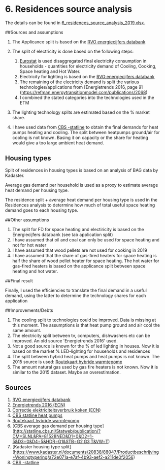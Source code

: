 # 6. Residences source analysis

 The details can be found in [6_residences_source_analysis_2019.xlsx](6_residences_source_analysis_2019.xlsx).
	

##Sources and assumptions	
	
1.	The Applicance split is based on the [RVO energiecijfers databank](https://energiecijfers.databank.nl/jive?workspace_guid=0f55ab62-f953-4173-9991-c8dae422b7a4) 

2.	The split of electricity is done based on the following steps: 
	1. [Eurostat](https://ec.europa.eu/eurostat/web/energy/data/database) is used disaggregated final electricity consumption in households - quantities for electricity demand of Cooling, Cooking, Space heating and Hot Water. 
	2. Electricity for lighting is based on the [RVO energiecijfers databank](https://energiecijfers.databank.nl/jive?workspace_guid=0f55ab62-f953-4173-9991-c8dae422b7a4) 
	3. The remaining of the electricity demand is split the various technologies/applications from [Energietrends 2016, page 9] (https://refman.energytransitionmodel.com/publications/2068)
	4. I  combined the stated categories into the technologies used in the ETM
3. The lighting technology splits are estimated based on the % market share. 
4. 	I have used data from [CBS -statline](https://opendata.cbs.nl/#/CBS/nl/dataset/82379NED/table?dl=520DA) to obtain the final demands for heat pumps heating and cooling. The split between heatpumps ground/air for cooling is not known. Basing it on capacity or the share for heating would give a too large ambient heat demand. 
	
## Housing types
Split of residences in housing types is based on an analysis of BAG data by Kadaster.

Average gas demand per household is used as a proxy to estimate average heat demand per housing type.

The residence split + average heat demand per housing type is used in the Residences analysis to determine how much of total useful space heating demand goes to each housing type.
	
	
##Other assumptions	
	
1.	The split for FD for space heating and electiricity is based on the Energiecijfers databank (see tab application split)
2.	I have assumed that oil and coal can only be used for space heating and not for hot water
3.	I have assumed that wood pellets are not used for cooking in 2019
4.	I have assumed that the share of gas-fired heaters for space heating is half the share of wood pellet heater for space heating. The hot water for gas-fired heaters is based on the applicance split between space heating and hot water. 
	
	
##Final result	
	
Finally, I used the efficiencies to translate the final demand in a useful demand, using the latter to determine the technology shares for each application
	
##Improvements/Debts
1. The cooling split to technologies could be improved. Data is missing at this moment. The assumptions is that heat pump ground and air cool the same amount. 
2. The electricity split between tv, computers, dishwashers etc can be improved. An old source 'Energietrends 2016' used. 
3. Not a good source is known for the % of led lighting in houses. Now it is based on the market % LED-lighting for households and residences
4. The split between hybrid heat pumps and heat pumps is not known. The 2015 source is used: [Routekaart hybride warmtepomp](https://refman.energytransitionmodel.com/publications/2069)
5. The amount natural gas used by gas fire heaters is not known. Now it is similar to the 2015 dataset. Maybe an overestimation.


## Sources

1. [RVO energiecijfers databank](https://energiecijfers.databank.nl/jive?workspace_guid=0f55ab62-f953-4173-9991-c8dae422b7a4) 
2. [Energietrends 2016 (ECN)](https://refman.energytransitionmodel.com/publications/2068)
3. [Correctie elektriciteitsverbruik koken (ECN)](http://refman.et-model.com/publications/2028)
4. [CBS statline heat pumps](http://statline.cbs.nl/Statweb/publication/?DM=SLNL&PA=82380NED&D1=2,5-6&D2=a&D3=1&D4=21&HDR=T&STB=G2,G1,G3&VW=T)
5. [Routekaart hybride warmtepomp](https://refman.energytransitionmodel.com/publications/2069)
6. [CBS average gas demand per housing type] (http://statline.cbs.nl/Statweb/publication/?DM=SLNL&PA=81528NED&D1=0&D2=1-5&D3=0&D4=5&HDR=G1&STB=G2,G3,T&VW=T)
7. [Kadaster housing type split] (https://www.kadaster.nl/documents/20838/88047/Productbeschrijving+Woningtypering/a72e071a-e7af-4b93-aef2-a211de0f2056)
8. [CBS -statline](https://opendata.cbs.nl/#/CBS/nl/dataset/82379NED/table?dl=520DA) 
